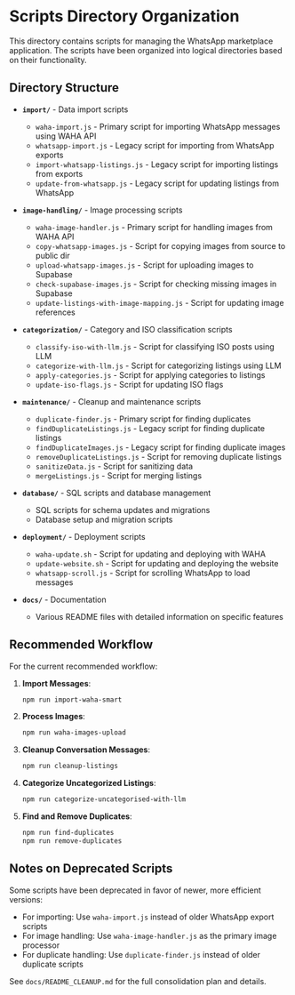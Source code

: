 # Scripts Directory Organization

This directory contains scripts for managing the WhatsApp marketplace application. The scripts have been organized into logical directories based on their functionality.

## Directory Structure

- **`import/`** - Data import scripts
  - `waha-import.js` - Primary script for importing WhatsApp messages using WAHA API
  - `whatsapp-import.js` - Legacy script for importing from WhatsApp exports
  - `import-whatsapp-listings.js` - Legacy script for importing listings from exports
  - `update-from-whatsapp.js` - Legacy script for updating listings from WhatsApp

- **`image-handling/`** - Image processing scripts
  - `waha-image-handler.js` - Primary script for handling images from WAHA API
  - `copy-whatsapp-images.js` - Script for copying images from source to public dir
  - `upload-whatsapp-images.js` - Script for uploading images to Supabase
  - `check-supabase-images.js` - Script for checking missing images in Supabase
  - `update-listings-with-image-mapping.js` - Script for updating image references

- **`categorization/`** - Category and ISO classification scripts
  - `classify-iso-with-llm.js` - Script for classifying ISO posts using LLM
  - `categorize-with-llm.js` - Script for categorizing listings using LLM
  - `apply-categories.js` - Script for applying categories to listings
  - `update-iso-flags.js` - Script for updating ISO flags

- **`maintenance/`** - Cleanup and maintenance scripts
  - `duplicate-finder.js` - Primary script for finding duplicates
  - `findDuplicateListings.js` - Legacy script for finding duplicate listings
  - `findDuplicateImages.js` - Legacy script for finding duplicate images
  - `removeDuplicateListings.js` - Script for removing duplicate listings
  - `sanitizeData.js` - Script for sanitizing data
  - `mergeListings.js` - Script for merging listings

- **`database/`** - SQL scripts and database management
  - SQL scripts for schema updates and migrations
  - Database setup and migration scripts

- **`deployment/`** - Deployment scripts
  - `waha-update.sh` - Script for updating and deploying with WAHA
  - `update-website.sh` - Script for updating and deploying the website
  - `whatsapp-scroll.js` - Script for scrolling WhatsApp to load messages

- **`docs/`** - Documentation
  - Various README files with detailed information on specific features

## Recommended Workflow

For the current recommended workflow:

1. **Import Messages**:
   ```bash
   npm run import-waha-smart
   ```

2. **Process Images**:
   ```bash
   npm run waha-images-upload
   ```

3. **Cleanup Conversation Messages**:
   ```bash
   npm run cleanup-listings
   ```

4. **Categorize Uncategorized Listings**:
   ```bash
   npm run categorize-uncategorised-with-llm
   ```

5. **Find and Remove Duplicates**:
   ```bash
   npm run find-duplicates
   npm run remove-duplicates
   ```

## Notes on Deprecated Scripts

Some scripts have been deprecated in favor of newer, more efficient versions:

- For importing: Use `waha-import.js` instead of older WhatsApp export scripts
- For image handling: Use `waha-image-handler.js` as the primary image processor
- For duplicate handling: Use `duplicate-finder.js` instead of older duplicate scripts

See `docs/README_CLEANUP.md` for the full consolidation plan and details. 